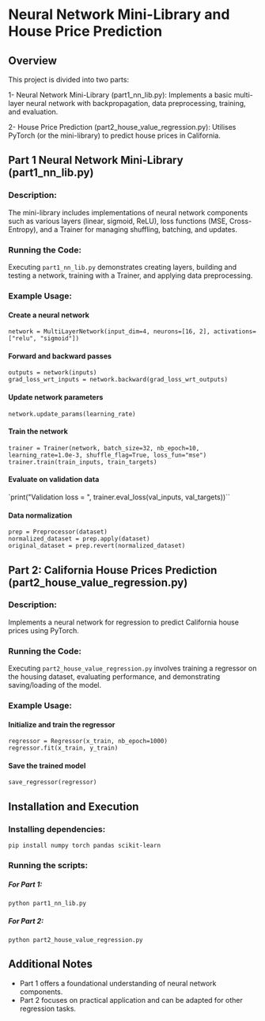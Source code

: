 # Neural Network Mini-Library and House Price Prediction

## Overview

This project is divided into two parts:

1- Neural Network Mini-Library (part1_nn_lib.py): 
	Implements a basic multi-layer neural network with backpropagation, data preprocessing, training, and evaluation.

2- House Price Prediction (part2_house_value_regression.py): 
	Utilises PyTorch (or the mini-library) to predict house prices in California.


## Part 1 Neural Network Mini-Library (part1_nn_lib.py)

### Description:

The mini-library includes implementations of neural network components such as various layers (linear, sigmoid, ReLU), loss functions (MSE, Cross-Entropy), and a Trainer for managing shuffling, batching, and updates.

### Running the Code:

Executing `part1_nn_lib.py` demonstrates creating layers, building and testing a network, training with a Trainer, and applying data preprocessing.

### Example Usage:

#### Create a neural network
`network = MultiLayerNetwork(input_dim=4, neurons=[16, 2], activations=["relu", "sigmoid"])`

#### Forward and backward passes
```
outputs = network(inputs)
grad_loss_wrt_inputs = network.backward(grad_loss_wrt_outputs)
```

#### Update network parameters
`network.update_params(learning_rate)`

#### Train the network
```
trainer = Trainer(network, batch_size=32, nb_epoch=10, learning_rate=1.0e-3, shuffle_flag=True, loss_fun="mse")
trainer.train(train_inputs, train_targets)
```

#### Evaluate on validation data
`print("Validation loss = ", trainer.eval_loss(val_inputs, val_targets))``

#### Data normalization
```
prep = Preprocessor(dataset)
normalized_dataset = prep.apply(dataset)
original_dataset = prep.revert(normalized_dataset)
```


## Part 2: California House Prices Prediction (part2_house_value_regression.py)
 
### Description:

Implements a neural network for regression to predict California house prices using PyTorch.

### Running the Code:

Executing `part2_house_value_regression.py` involves training a regressor on the housing dataset, evaluating performance, and demonstrating saving/loading of the model.

### Example Usage:

#### Initialize and train the regressor
```
regressor = Regressor(x_train, nb_epoch=1000)
regressor.fit(x_train, y_train)
```

#### Save the trained model
`save_regressor(regressor)`


## Installation and Execution

### Installing dependencies:

`pip install numpy torch pandas scikit-learn`


### Running the scripts:

##### For Part 1:
`python part1_nn_lib.py`

##### For Part 2:
`python part2_house_value_regression.py`


## Additional Notes

- Part 1 offers a foundational understanding of neural network components.
- Part 2 focuses on practical application and can be adapted for other regression tasks.
